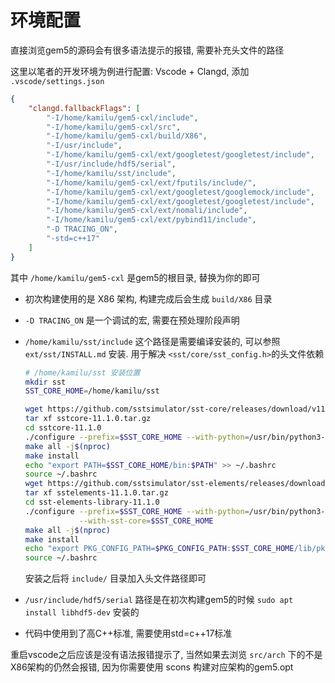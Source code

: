 
# 环境配置

直接浏览gem5的源码会有很多语法提示的报错, 需要补充头文件的路径

这里以笔者的开发环境为例进行配置: Vscode + Clangd, 添加 `.vscode/settings.json`

```json
{
    "clangd.fallbackFlags": [
        "-I/home/kamilu/gem5-cxl/include",
        "-I/home/kamilu/gem5-cxl/src",
        "-I/home/kamilu/gem5-cxl/build/X86",
        "-I/usr/include",
        "-I/home/kamilu/gem5-cxl/ext/googletest/googletest/include",
        "-I/usr/include/hdf5/serial",
        "-I/home/kamilu/sst/include",
        "-I/home/kamilu/gem5-cxl/ext/fputils/include/",
        "-I/home/kamilu/gem5-cxl/ext/googletest/googlemock/include",
        "-I/home/kamilu/gem5-cxl/ext/googletest/googletest/include",
        "-I/home/kamilu/gem5-cxl/ext/nomali/include",
        "-I/home/kamilu/gem5-cxl/ext/pybind11/include",
        "-D TRACING_ON",
        "-std=c++17"
    ]
}
```

其中 `/home/kamilu/gem5-cxl` 是gem5的根目录, 替换为你的即可

- 初次构建使用的是 X86 架构, 构建完成后会生成 `build/X86` 目录
- `-D TRACING_ON` 是一个调试的宏, 需要在预处理阶段声明
- `/home/kamilu/sst/include` 这个路径是需要编译安装的, 可以参照 `ext/sst/INSTALL.md` 安装. 用于解决 `<sst/core/sst_config.h>`的头文件依赖

  ```bash
  # /home/kamilu/sst 安装位置
  mkdir sst
  SST_CORE_HOME=/home/kamilu/sst

  wget https://github.com/sstsimulator/sst-core/releases/download/v11.1.0_Final/sstcore-11.1.0.tar.gz
  tar xf sstcore-11.1.0.tar.gz
  cd sstcore-11.1.0
  ./configure --prefix=$SST_CORE_HOME --with-python=/usr/bin/python3-config
  make all -j$(nproc)
  make install
  echo "export PATH=$SST_CORE_HOME/bin:$PATH" >> ~/.bashrc
  source ~/.bashrc
  wget https://github.com/sstsimulator/sst-elements/releases/download/v11.1.0_Final/sstelements-11.1.0.tar.gz
  tar xf sstelements-11.1.0.tar.gz
  cd sst-elements-library-11.1.0
  ./configure --prefix=$SST_CORE_HOME --with-python=/usr/bin/python3-config \
              --with-sst-core=$SST_CORE_HOME
  make all -j$(nproc)
  make install
  echo "export PKG_CONFIG_PATH=$PKG_CONFIG_PATH:$SST_CORE_HOME/lib/pkgconfig/" >> ~/.bashrc
  source ~/.bashrc
  ```

  安装之后将 `include/` 目录加入头文件路径即可

- `/usr/include/hdf5/serial` 路径是在初次构建gem5的时候 `sudo apt install libhdf5-dev` 安装的
- 代码中使用到了高C++标准, 需要使用std=c++17标准

重启vscode之后应该是没有语法报错提示了, 当然如果去浏览 `src/arch` 下的不是X86架构的仍然会报错, 因为你需要使用 scons 构建对应架构的gem5.opt

